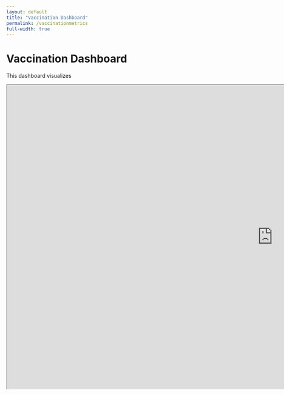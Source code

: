 ```yaml
---
layout: default
title: "Vaccination Dashboard"
permalink: /vaccinationmetrics
full-width: true
---
```


<div class="dashboard-wrapper">
    <h1>Vaccination Dashboard</h1>

<p>This dashboard visualizes</p>

<iframe src="https://public.tableau.com/views/VaccinationDashboard6/Dashboard?:showVizHome=no&embed=true" width="1400" height="800"></iframe>
</div>

